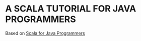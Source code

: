# A SCALA TUTORIAL FOR JAVA PROGRAMMERS
Based on [Scala for Java Programmers](https://docs.scala-lang.org/tutorials/scala-for-java-programmers.html)
